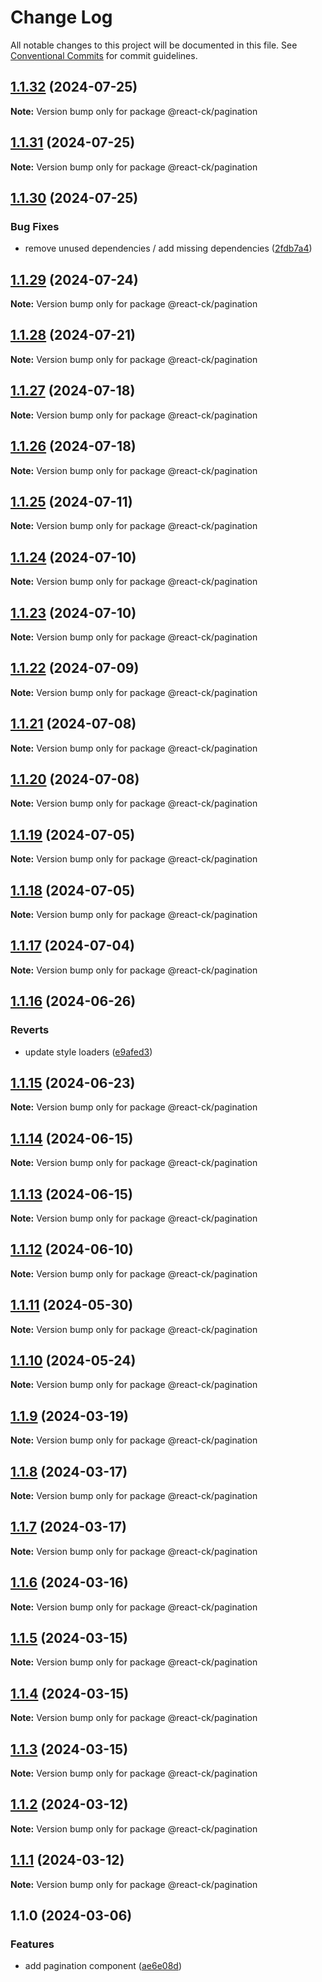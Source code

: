 # Change Log

All notable changes to this project will be documented in this file.
See [Conventional Commits](https://conventionalcommits.org) for commit guidelines.

## [1.1.32](https://github.com/abelflopes/react-ck/compare/@react-ck/pagination@1.1.31...@react-ck/pagination@1.1.32) (2024-07-25)

**Note:** Version bump only for package @react-ck/pagination





## [1.1.31](https://github.com/abelflopes/react-ck/compare/@react-ck/pagination@1.1.30...@react-ck/pagination@1.1.31) (2024-07-25)

**Note:** Version bump only for package @react-ck/pagination





## [1.1.30](https://github.com/abelflopes/react-ck/compare/@react-ck/pagination@1.1.29...@react-ck/pagination@1.1.30) (2024-07-25)


### Bug Fixes

* remove unused dependencies / add missing dependencies ([2fdb7a4](https://github.com/abelflopes/react-ck/commit/2fdb7a4eed218581949f6d0d8d902b3b677b3bf1))



## [1.1.29](https://github.com/abelflopes/react-ck/compare/@react-ck/pagination@1.1.28...@react-ck/pagination@1.1.29) (2024-07-24)

**Note:** Version bump only for package @react-ck/pagination





## [1.1.28](https://github.com/abelflopes/react-ck/compare/@react-ck/pagination@1.1.27...@react-ck/pagination@1.1.28) (2024-07-21)

**Note:** Version bump only for package @react-ck/pagination





## [1.1.27](https://github.com/abelflopes/react-ck/compare/@react-ck/pagination@1.1.26...@react-ck/pagination@1.1.27) (2024-07-18)

**Note:** Version bump only for package @react-ck/pagination





## [1.1.26](https://github.com/abelflopes/react-ck/compare/@react-ck/pagination@1.1.25...@react-ck/pagination@1.1.26) (2024-07-18)

**Note:** Version bump only for package @react-ck/pagination





## [1.1.25](https://github.com/abelflopes/react-ck/compare/@react-ck/pagination@1.1.24...@react-ck/pagination@1.1.25) (2024-07-11)

**Note:** Version bump only for package @react-ck/pagination





## [1.1.24](https://github.com/abelflopes/react-ck/compare/@react-ck/pagination@1.1.23...@react-ck/pagination@1.1.24) (2024-07-10)

**Note:** Version bump only for package @react-ck/pagination





## [1.1.23](https://github.com/abelflopes/react-ck/compare/@react-ck/pagination@1.1.22...@react-ck/pagination@1.1.23) (2024-07-10)

**Note:** Version bump only for package @react-ck/pagination





## [1.1.22](https://github.com/abelflopes/react-ck/compare/@react-ck/pagination@1.1.21...@react-ck/pagination@1.1.22) (2024-07-09)

**Note:** Version bump only for package @react-ck/pagination





## [1.1.21](https://github.com/abelflopes/react-ck/compare/@react-ck/pagination@1.1.20...@react-ck/pagination@1.1.21) (2024-07-08)

**Note:** Version bump only for package @react-ck/pagination





## [1.1.20](https://github.com/abelflopes/react-ck/compare/@react-ck/pagination@1.1.19...@react-ck/pagination@1.1.20) (2024-07-08)

**Note:** Version bump only for package @react-ck/pagination





## [1.1.19](https://github.com/abelflopes/react-ck/compare/@react-ck/pagination@1.1.18...@react-ck/pagination@1.1.19) (2024-07-05)

**Note:** Version bump only for package @react-ck/pagination





## [1.1.18](https://github.com/abelflopes/react-ck/compare/@react-ck/pagination@1.1.17...@react-ck/pagination@1.1.18) (2024-07-05)

**Note:** Version bump only for package @react-ck/pagination





## [1.1.17](https://github.com/abelflopes/react-ck/compare/@react-ck/pagination@1.1.16...@react-ck/pagination@1.1.17) (2024-07-04)

**Note:** Version bump only for package @react-ck/pagination





## [1.1.16](https://github.com/abelflopes/react-ck/compare/@react-ck/pagination@1.1.15...@react-ck/pagination@1.1.16) (2024-06-26)


### Reverts

* update style loaders ([e9afed3](https://github.com/abelflopes/react-ck/commit/e9afed309e7893e95b4b02cceb7e9636670740b8))



## [1.1.15](https://github.com/abelflopes/react-ck/compare/@react-ck/pagination@1.1.14...@react-ck/pagination@1.1.15) (2024-06-23)

**Note:** Version bump only for package @react-ck/pagination





## [1.1.14](https://github.com/abelflopes/react-ck/compare/@react-ck/pagination@1.1.13...@react-ck/pagination@1.1.14) (2024-06-15)

**Note:** Version bump only for package @react-ck/pagination





## [1.1.13](https://github.com/abelflopes/react-ck/compare/@react-ck/pagination@1.1.12...@react-ck/pagination@1.1.13) (2024-06-15)

**Note:** Version bump only for package @react-ck/pagination





## [1.1.12](https://github.com/abelflopes/react-ck/compare/@react-ck/pagination@1.1.11...@react-ck/pagination@1.1.12) (2024-06-10)

**Note:** Version bump only for package @react-ck/pagination





## [1.1.11](https://github.com/abelflopes/react-ck/compare/@react-ck/pagination@1.1.10...@react-ck/pagination@1.1.11) (2024-05-30)

**Note:** Version bump only for package @react-ck/pagination





## [1.1.10](https://github.com/abelflopes/react-ck/compare/@react-ck/pagination@1.1.9...@react-ck/pagination@1.1.10) (2024-05-24)

**Note:** Version bump only for package @react-ck/pagination





## [1.1.9](https://github.com/abelflopes/react-ck/compare/@react-ck/pagination@1.1.8...@react-ck/pagination@1.1.9) (2024-03-19)

**Note:** Version bump only for package @react-ck/pagination





## [1.1.8](https://github.com/abelflopes/react-ck/compare/@react-ck/pagination@1.1.7...@react-ck/pagination@1.1.8) (2024-03-17)

**Note:** Version bump only for package @react-ck/pagination





## [1.1.7](https://github.com/abelflopes/react-ck/compare/@react-ck/pagination@1.1.6...@react-ck/pagination@1.1.7) (2024-03-17)

**Note:** Version bump only for package @react-ck/pagination





## [1.1.6](https://github.com/abelflopes/react-ck/compare/@react-ck/pagination@1.1.5...@react-ck/pagination@1.1.6) (2024-03-16)

**Note:** Version bump only for package @react-ck/pagination





## [1.1.5](https://github.com/abelflopes/react-ck/compare/@react-ck/pagination@1.1.4...@react-ck/pagination@1.1.5) (2024-03-15)

**Note:** Version bump only for package @react-ck/pagination





## [1.1.4](https://github.com/abelflopes/react-ck/compare/@react-ck/pagination@1.1.3...@react-ck/pagination@1.1.4) (2024-03-15)

**Note:** Version bump only for package @react-ck/pagination





## [1.1.3](https://github.com/abelflopes/react-ck/compare/@react-ck/pagination@1.1.2...@react-ck/pagination@1.1.3) (2024-03-15)

**Note:** Version bump only for package @react-ck/pagination





## [1.1.2](https://github.com/abelflopes/react-ck/compare/@react-ck/pagination@1.1.1...@react-ck/pagination@1.1.2) (2024-03-12)

**Note:** Version bump only for package @react-ck/pagination





## [1.1.1](https://github.com/abelflopes/react-ck/compare/@react-ck/pagination@1.1.0...@react-ck/pagination@1.1.1) (2024-03-12)

**Note:** Version bump only for package @react-ck/pagination





## 1.1.0 (2024-03-06)


### Features

* add pagination component ([ae6e08d](https://github.com/abelflopes/react-ck/commit/ae6e08d5ce034c15a8c44c4314a009f3ed3e6f72))
